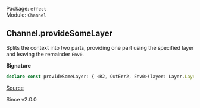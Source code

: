 Package: `effect`<br />
Module: `Channel`<br />

## Channel.provideSomeLayer

Splits the context into two parts, providing one part using the
specified layer and leaving the remainder `Env0`.

**Signature**

```ts
declare const provideSomeLayer: { <R2, OutErr2, Env0>(layer: Layer.Layer<R2, OutErr2, Env0>): <OutElem, InElem, OutErr, InErr, OutDone, InDone, R>(self: Channel<OutElem, InElem, OutErr, InErr, OutDone, InDone, R>) => Channel<OutElem, InElem, OutErr2 | OutErr, InErr, OutDone, InDone, Env0 | Exclude<R, R2>>; <OutElem, InElem, OutErr, InErr, OutDone, InDone, R, R2, OutErr2, Env0>(self: Channel<OutElem, InElem, OutErr, InErr, OutDone, InDone, R>, layer: Layer.Layer<R2, OutErr2, Env0>): Channel<OutElem, InElem, OutErr | OutErr2, InErr, OutDone, InDone, Env0 | Exclude<R, R2>>; }
```

[Source](https://github.com/Effect-TS/effect/tree/main/packages/effect/src/Channel.ts#L1796)

Since v2.0.0